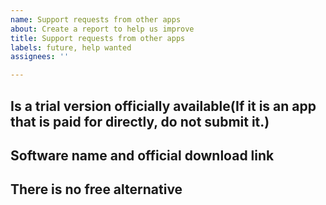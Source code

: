 ```yaml
---
name: Support requests from other apps
about: Create a report to help us improve
title: Support requests from other apps
labels: future, help wanted
assignees: ''

---
```


**Is a trial version officially available(If it is an app that is paid for directly, do not submit it.)**
-

**Software name and official download link**
-

**There is no free alternative**
-
